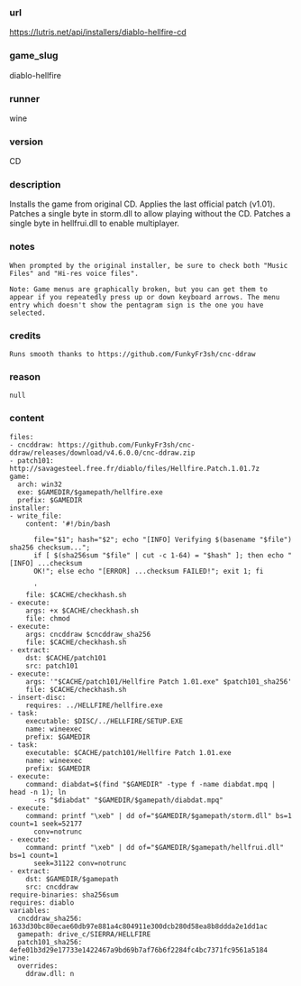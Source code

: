 ### url

https://lutris.net/api/installers/diablo-hellfire-cd

### game_slug

diablo-hellfire

### runner

wine

### version

CD

### description

Installs the game from original CD. Applies the last official patch (v1.01). Patches a single byte in storm.dll to allow playing without the CD. Patches a single byte in hellfrui.dll to enable multiplayer.

### notes

```
When prompted by the original installer, be sure to check both "Music Files" and "Hi-res voice files".

Note: Game menus are graphically broken, but you can get them to appear if you repeatedly press up or down keyboard arrows. The menu entry which doesn't show the pentagram sign is the one you have selected.
```

### credits

```
Runs smooth thanks to https://github.com/FunkyFr3sh/cnc-ddraw
```

### reason

```
null
```

### content

```
files:
- cncddraw: https://github.com/FunkyFr3sh/cnc-ddraw/releases/download/v4.6.0.0/cnc-ddraw.zip
- patch101: http://savagesteel.free.fr/diablo/files/Hellfire.Patch.1.01.7z
game:
  arch: win32
  exe: $GAMEDIR/$gamepath/hellfire.exe
  prefix: $GAMEDIR
installer:
- write_file:
    content: '#!/bin/bash

      file="$1"; hash="$2"; echo "[INFO] Verifying $(basename "$file") sha256 checksum...";
      if [ $(sha256sum "$file" | cut -c 1-64) = "$hash" ]; then echo "[INFO] ...checksum
      OK!"; else echo "[ERROR] ...checksum FAILED!"; exit 1; fi

      '
    file: $CACHE/checkhash.sh
- execute:
    args: +x $CACHE/checkhash.sh
    file: chmod
- execute:
    args: cncddraw $cncddraw_sha256
    file: $CACHE/checkhash.sh
- extract:
    dst: $CACHE/patch101
    src: patch101
- execute:
    args: '"$CACHE/patch101/Hellfire Patch 1.01.exe" $patch101_sha256'
    file: $CACHE/checkhash.sh
- insert-disc:
    requires: ../HELLFIRE/hellfire.exe
- task:
    executable: $DISC/../HELLFIRE/SETUP.EXE
    name: wineexec
    prefix: $GAMEDIR
- task:
    executable: $CACHE/patch101/Hellfire Patch 1.01.exe
    name: wineexec
    prefix: $GAMEDIR
- execute:
    command: diabdat=$(find "$GAMEDIR" -type f -name diabdat.mpq | head -n 1); ln
      -rs "$diabdat" "$GAMEDIR/$gamepath/diabdat.mpq"
- execute:
    command: printf "\xeb" | dd of="$GAMEDIR/$gamepath/storm.dll" bs=1 count=1 seek=52177
      conv=notrunc
- execute:
    command: printf "\xeb" | dd of="$GAMEDIR/$gamepath/hellfrui.dll" bs=1 count=1
      seek=31122 conv=notrunc
- extract:
    dst: $GAMEDIR/$gamepath
    src: cncddraw
require-binaries: sha256sum
requires: diablo
variables:
  cncddraw_sha256: 1633d30bc80ecae60db97e881a4c804911e300dcb280d58ea8b8ddda2e1dd1ac
  gamepath: drive_c/SIERRA/HELLFIRE
  patch101_sha256: 4efe01b3d29e17733e1422467a9bd69b7af76b6f2284fc4bc7371fc9561a5184
wine:
  overrides:
    ddraw.dll: n

```

